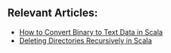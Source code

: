 ## Relevant Articles:

- [How to Convert Binary to Text Data in Scala](https://www.baeldung.com/scala/inputsteam-to-text)
- [Deleting Directories Recursively in Scala](https://www.baeldung.com/scala/delete-directories-recursively)
